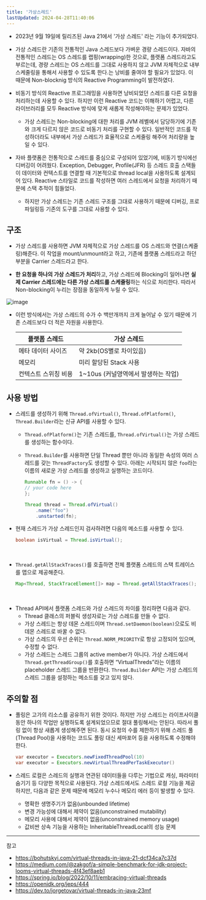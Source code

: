 ```yaml
---
title: '가상스레드'
lastUpdated: 2024-04-28T11:40:06
---
```

- 2023년 9월 19일에 릴리즈된 Java 21에서 '가상 스레드' 라는 기능이 추가되었다.

- 가상 스레드란 기존의 전통적인 Java 스레드보다 가벼운 경량 스레드이다. 자바의 전통적인 스레드는 OS 스레드를 랩핑(wrapping)한 것으로, 플랫폼 스레드라고도 부르는데, 경량 스레드는 OS 스레드를 그대로 사용하지 않고 JVM 자체적으로 내부 스케줄링을 통해서 사용할 수 있도록 한다.는 낭비를 줄여야 할 필요가 있었다. 이 때문에 Non-blocknig 방식의 Reactive Programming이 발전하였다.

- 비동기 방식의 Reactive 프로그래밍을 사용하면 낭비되었던 스레드를 다른 요청을 처리하는데 사용할 수 있다. 하지만 이런 Reactive 코드는 이해하기 어렵고, 다른 라이브러리를 모두 Reactive 방식에 맞게 새롭게 작성해야하는 문제가 있었다.
  - 가상 스레드는 Non-blocking에 대한 처리를 JVM 레벨에서 담당하기에 기존와 크게 다르지 않은 코드로 비동기 처리를 구현할 수 있다. 일반적인 코드를 작성하더라도 내부에서 가상 스레드가 효율적으로 스케줄링 해주어 처리량을 높일 수 있다.

- 자바 플랫폼은 전통적으로 스레드를 중심으로 구성되어 있었기에, 비동기 방식에선 디버깅이 어려웠다. Exception, Debugger, Profile(JFR) 등 스레드 호출 스택들이 데이터와 컨텍스트를 연결할 때 기본적으로 thread local을 사용하도록 설계되어 있다. Reactive 스타일로 코드를 작성하면 여러 스레드에서 요청을 처리하기 때문에 스택 추적이 힘들었다.
  - 하지만 가상 스레드는 기존 스레드 구조를 그대로 사용하기 때문에 디버깅, 프로파일링등 기존의 도구를 그대로 사용할 수 있다.

## 구조 

- 가상 스레드를 사용하면 JVM 자체적으로 가상 스레드를 OS 스레드와 연결(스케줄링)해준다. 이 작업을 mount/unmount라고 하고, 기존에 플랫폼 스레드라고 하던 부분을 Carrier 스레드라고 한다.

- **한 요청을 하나의 가상 스레드가 처리**하고, 가상 스레드에 Blocking이 일어나면 **실제 Carrier 스레드에는 다른 가상 스레드를 스케줄링**하는 식으로 처리한다. 따라서 Non-blocking이 누리는 장점을 동일하게 누릴 수 있다. 

![image](https://github.com/rlaisqls/TIL/assets/81006587/4618a582-4aeb-4e5a-95d0-22e7f4c8821e)

- 이런 방식에서는 가상 스레드의 수가 수 백만개까지 크게 늘어날 수 있기 때문에 기존 스레드보다 더 적은 자원을 사용한다.

    |플랫폼 스레드|가상 스레드|
    |-|-|
    |메타 데이터 사이즈|약 2kb(OS별로 차이있음)|200~300 B|
    |메모리|미리 할당된 Stack 사용|필요시 마다 Heap 사용|
    |컨텍스트 스위칭 비용|1~10us (커널영역에서 발생하는 작업)|ns (or 1us 미만)|

## 사용 방법

- 스레드를 생성하기 위해 `Thread.ofVirtual()`, `Thread.ofPlatform()`, `Thread.Builder`라는 신규 API를 사용할 수 있다.

  - `Thread.ofPlatform()`는 기존 스레드를, `Thread.ofVirtual()`는 가상 스레드를 생성하는 함수이다.
  - `Thread.Builder`를 사용하면 단일 Thread 뿐만 아니라 동일한 속성의 여러 스레드를 갖는 `ThreadFactory`도 생성할 수 있다. 아래는 시작되지 않은 `foo`라는 이름의 새로운 가상 스레드를 생성하고 실행하는 코드이다.

    ```java
    Runnable fn = () -> {
    // your code here
    };

    Thread thread = Thread.ofVirtual()
        .name("foo")
        .unstarted(fn);
    ```

- 현재 스레드가 가상 스레드인지 검사하려면 다음의 메소드를 사용할 수 있다.

    ```java
    boolean isVirtual = Thread.isVirtual();
    ```
 
- `Thread.getAllStackTraces()`를 호출하면 전체 플랫폼 스레드의 스택 트레이스를 맵으로 제공해준다.

    ```java
    Map<Thread, StackTraceElement[]> map = Thread.getAllStackTraces();
    ```
 
- Thread API에서 플랫폼 스레드와 가상 스레드의 차이를 정리하면 다음과 같다.
  - Thread 클래스의 퍼블릭 생성자로는 가상 스레드를 만들 수 없다.
  - 가상 스레드는 항상 데몬 스레드이며 `Thread.setDaemon(boolean)`으로도 비데몬 스레드로 바꿀 수 없다.
  - 가상 스레드의 우선 순위는 `Thread.NORM_PRIORITY`로 항상 고정되어 있으며, 수정할 수 없다.
  - 가상 스레드는 스레드 그룹의 active member가 아니다. 가상 스레드에서 `Thread.getThreadGroup()`를 호출하면 “VirtualThreds”라는 이름의 placeholder 스레드 그룹을 반환한다. `Thread.Builder` API는 가상 스레드의 스레드 그룹을 설정하는 메소드를 갖고 있지 않다.


## 주의할 점

- 풀링은 고가의 리소스를 공유하기 위한 것이다. 하지만 가상 스레드는 라이프사이클 동안 하나의 작업만 실행하도록 설계되었으므로 절대 풀링해서는 안된다. 따라서 풀링 없이 항상 새롭게 생성해주면 된다. 동시 요청의 수를 제한하기 위해 스레드 풀(Thread Pool)을 사용하는 코드도 풀링 대신 세마포어 등을 사용하도록 수정해야 한다.
  
    ```java
    var executor = Executors.newFixedThreadPool(10)
    var executor = Executors.newVirtualThreadPerTaskExecutor()
    ```

- 스레드 로컬은 스레드의 실행과 연관된 데이터들을 다루는 기법으로 캐싱, 파라미터 숨기기 등 다양한 목적으로 사용된다. 가상 스레드에서도 스레드 로컬 기능을 제공하지만, 다음과 같은 문제 때문에 메모리 누수나 메모리 에러 등이 발생할 수 있다.

  - 명확한 생명주기가 없음(unbounded lifetime)
  - 변경 가능성에 대해서 제약이 없음(unconstrained mutability)
  - 메모리 사용에 대해서 제약이 없음(unconstrained memory usage)
  - 값비싼 상속 기능을 사용하는 InheritableThreadLocal의 성능 문제
  
---
참고
- https://bohutskyi.com/virtual-threads-in-java-21-dcf34ca7c37d
- https://medium.com/@zakgof/a-simple-benchmark-for-jdk-project-looms-virtual-threads-4f43ef8aeb1
- https://spring.io/blog/2022/10/11/embracing-virtual-threads
- https://openjdk.org/jeps/444
- https://dev.to/jorgetovar/virtual-threads-in-java-23mf